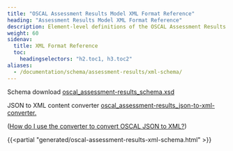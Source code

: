 ```yaml
---
title: "OSCAL Assessment Results Model XML Format Reference"
heading: "Assessment Results Model XML Format Reference"
description: Element-level definitions of the OSCAL Assessment Results model XML format.
weight: 60
sidenav:
  title: XML Format Reference
  toc:
    headingselectors: "h2.toc1, h3.toc2"
aliases:
  - /documentation/schema/assessment-results/xml-schema/
---
```


<p><span class="usa-tag">Schema download</span> <a href="/artifacts/xml/schema/oscal_assessment-results_schema.xsd">oscal_assessment-results_schema.xsd</a></p>
<p><span class="usa-tag">JSON to XML content converter</span>  <a href="/artifacts/xml/converter/oscal_assessment-results_json-to-xml-converter.xsl">oscal_assessment-results_json-to-xml-converter.</a></p>
<p>(<a href="?">How do I use the converter to convert OSCAL JSON to XML?</a>)</p>

{{<partial "generated/oscal-assessment-results-xml-schema.html" >}}
